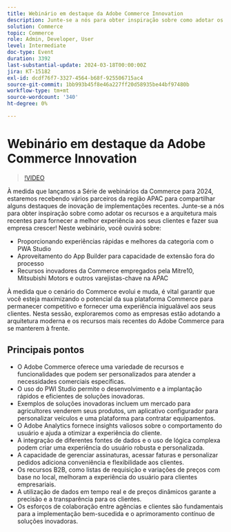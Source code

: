 ```yaml
---
title: Webinário em destaque da Adobe Commerce Innovation
description: Junte-se a nós para obter inspiração sobre como adotar os recursos e a arquitetura mais recentes para fornecer a melhor experiência a seus clientes e fazer sua empresa crescer!Neste webinário.
solution: Commerce
topic: Commerce
role: Admin, Developer, User
level: Intermediate
doc-type: Event
duration: 3392
last-substantial-update: 2024-03-18T00:00:00Z
jira: KT-15182
exl-id: dcdf76f7-3327-4564-b68f-925506715ac4
source-git-commit: 1bb993b45f8e46a227ff20d58935be44bf97480b
workflow-type: tm+mt
source-wordcount: '340'
ht-degree: 0%

---
```


# Webinário em destaque da Adobe Commerce Innovation

>[!VIDEO](https://video.tv.adobe.com/v/3427965/?learn=on)

À medida que lançamos a Série de webinários da Commerce para 2024, estaremos recebendo vários parceiros da região APAC para compartilhar alguns destaques de inovação de implementações recentes. Junte-se a nós para obter inspiração sobre como adotar os recursos e a arquitetura mais recentes para fornecer a melhor experiência aos seus clientes e fazer sua empresa crescer!
Neste webinário, você ouvirá sobre:

* Proporcionando experiências rápidas e melhores da categoria com o PWA Studio
* Aproveitamento do App Builder para capacidade de extensão fora do processo
* Recursos inovadores da Commerce empregados pela Mitre10, Mitsubishi Motors e outros varejistas-chave na APAC

À medida que o cenário do Commerce evolui e muda, é vital garantir que você esteja maximizando o potencial da sua plataforma Commerce para permanecer competitivo e fornecer uma experiência inigualável aos seus clientes. Nesta sessão, exploraremos como as empresas estão adotando a arquitetura moderna e os recursos mais recentes do Adobe Commerce para se manterem à frente.

## Principais pontos

* O Adobe Commerce oferece uma variedade de recursos e funcionalidades que podem ser personalizados para atender a necessidades comerciais específicas.
* O uso do PWI Studio permite o desenvolvimento e a implantação rápidos e eficientes de soluções inovadoras.
* Exemplos de soluções inovadoras incluem um mercado para agricultores venderem seus produtos, um aplicativo configurador para personalizar veículos e uma plataforma para contratar equipamentos.
* O Adobe Analytics fornece insights valiosos sobre o comportamento do usuário e ajuda a otimizar a experiência do cliente.
* A integração de diferentes fontes de dados e o uso de lógica complexa podem criar uma experiência do usuário robusta e personalizada.
* A capacidade de gerenciar assinaturas, acessar faturas e personalizar pedidos adiciona conveniência e flexibilidade aos clientes.
* Os recursos B2B, como listas de requisição e variações de preços com base no local, melhoram a experiência do usuário para clientes empresariais.
* A utilização de dados em tempo real e de preços dinâmicos garante a precisão e a transparência para os clientes.
* Os esforços de colaboração entre agências e clientes são fundamentais para a implementação bem-sucedida e o aprimoramento contínuo de soluções inovadoras.
